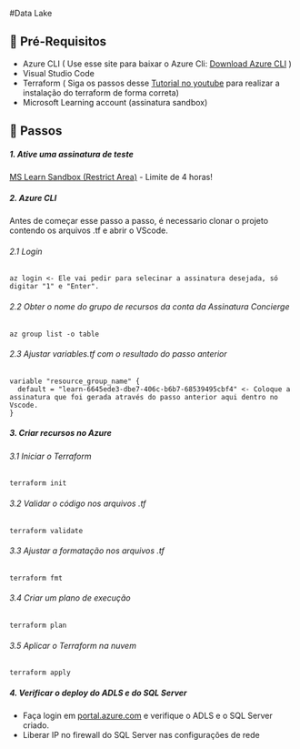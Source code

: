 #Data Lake

## 📓 Pré-Requisitos

- Azure CLI ( Use esse site para baixar o Azure Cli: [Download Azure CLI](https://learn.microsoft.com/pt-br/cli/azure/install-azure-cli-windows?tabs=azure-cli) )
- Visual Studio Code
- Terraform ( Siga os passos desse [Tutorial no youtube](https://www.youtube.com/watch?v=g6llmNxrutc) para realizar a instalação do terraform de forma correta)
- Microsoft Learning account (assinatura sandbox)

## 👣 Passos

##### 1. Ative uma assinatura de teste

[MS Learn Sandbox (Restrict Area)](https://learn.microsoft.com/pt-br/training/modules/develop-test-deploy-azure-functions-with-core-tools/5-exercise-publish-function-core-tools?ns-enrollment-type=learningpath&ns-enrollment-id=learn.create-serverless-applications) - Limite de 4 horas!

##### 2. Azure CLI

Antes de começar esse passo a passo, é necessario clonar o projeto contendo os arquivos .tf e abrir o VScode.

###### 2.1 Login

```
az login <- Ele vai pedir para selecinar a assinatura desejada, só digitar "1" e "Enter".
```

###### 2.2 Obter o nome do grupo de recursos da conta da Assinatura Concierge

```
az group list -o table
```

###### 2.3 Ajustar variables.tf com o resultado do passo anterior

```
variable "resource_group_name" {
  default = "learn-6645ede3-dbe7-406c-b6b7-68539495cbf4" <- Coloque a assinatura que foi gerada através do passo anterior aqui dentro no Vscode.
}
```

##### 3. Criar recursos no Azure

###### 3.1 Iniciar o Terraform

```
terraform init
```

###### 3.2 Validar o código nos arquivos .tf

```
terraform validate
```

###### 3.3 Ajustar a formatação nos arquivos .tf

```
terraform fmt
```

###### 3.4 Criar um plano de execução

```
terraform plan
```

###### 3.5 Aplicar o Terraform na nuvem

```
terraform apply
```

##### 4. Verificar o deploy do ADLS e do SQL Server

- Faça login em [portal.azure.com](https://portal.azure.com/) e verifique o ADLS e o SQL Server criado.
- Liberar IP no firewall do SQL Server nas configurações de rede
